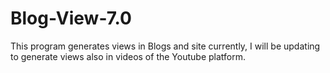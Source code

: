 # Blog-View-7.0

This program generates views in Blogs and site currently, I will be updating to generate views also in videos of the Youtube platform.


